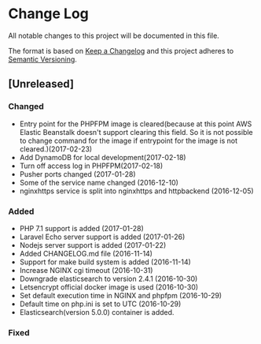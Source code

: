 # Change Log
All notable changes to this project will be documented in this file.

The format is based on [Keep a Changelog](http://keepachangelog.com/)
and this project adheres to [Semantic Versioning](http://semver.org/).

## [Unreleased]

### Changed
- Entry point for the PHPFPM image is cleared(because at this point AWS Elastic Beanstalk doesn't support clearing this field. So it is not possible to change command for the image if entrypoint for the image is not cleared.)(2017-02-23)
- Add DynamoDB for local development(2017-02-18)
- Turn off access log in PHPFPM(2017-02-18)
- Pusher ports changed (2017-01-28)
- Some of the service name changed (2016-12-10)
- nginxhttps service is split into nginxhttps and httpbackend (2016-12-05)

### Added
- PHP 7.1 support is added (2017-01-28)
- Laravel Echo server support is added (2017-01-26)
- Nodejs server support is added (2017-01-22)
- Added CHANGELOG.md file (2016-11-14)
- Support for make build system is added (2016-11-14)
- Increase NGINX cgi timeout (2016-10-31)
- Downgrade elasticsearch to version 2.4.1 (2016-10-30)
- Letsencrypt official docker image is used (2016-10-30)
- Set default execution time in NGINX and phpfpm (2016-10-29)
- Default time on php.ini is set to UTC (2016-10-29)
- Elasticsearch(version 5.0.0) container is added.

### Fixed
